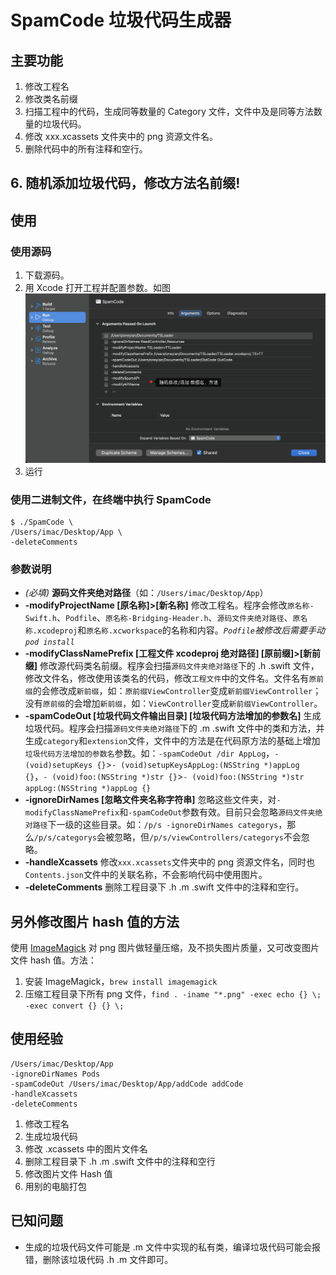 # SpamCode 垃圾代码生成器 

## 主要功能
1. 修改工程名
2. 修改类名前缀
3. 扫描工程中的代码，生成同等数量的 Category 文件，文件中及是同等方法数量的垃圾代码。
4. 修改 xxx.xcassets 文件夹中的 png 资源文件名。
5. 删除代码中的所有注释和空行。
## 6. 随机添加垃圾代码，修改方法名前缀!

## 使用
### 使用源码
1. 下载源码。
1. 用 Xcode 打开工程并配置参数。如图![配置参数](https://github.com/oneyian/SpamCode/raw/master/README.png)
1. 运行

### 使用二进制文件，在终端中执行 SpamCode
```
$ ./SpamCode \
/Users/imac/Desktop/App \
-deleteComments
```

### 参数说明
- *(必填)* **源码文件夹绝对路径**（如：`/Users/imac/Desktop/App`）
- **-modifyProjectName [原名称]>[新名称]** 修改工程名。程序会修改`原名称-Swift.h`、`Podfile`、`原名称-Bridging-Header.h`、`源码文件夹绝对路径`、`原名称.xcodeproj`和`原名称.xcworkspace`的名称和内容。*`Podfile`被修改后需要手动`pod install`*
- **-modifyClassNamePrefix [工程文件 xcodeproj 绝对路径] [原前缀]>[新前缀]** 修改源代码类名前缀。程序会扫描`源码文件夹绝对路径`下的 .h .swift 文件，修改文件名，修改使用该类名的代码，修改`工程文件`中的文件名。文件名有`原前缀`的会修改成`新前缀`，如：`原前缀ViewController`变成`新前缀ViewController`；没有`原前缀`的会增加`新前缀`，如：`ViewController`变成`新前缀ViewController`。
- **-spamCodeOut [垃圾代码文件输出目录] [垃圾代码方法增加的参数名]** 生成垃圾代码。程序会扫描`源码文件夹绝对路径`下的 .m .swift 文件中的类和方法，并生成`category`和`extension`文件，文件中的方法是在代码原方法的基础上增加`垃圾代码方法增加的参数名`参数。如：`-spamCodeOut /dir AppLog`，`- (void)setupKeys {}`>`- (void)setupKeysAppLog:(NSString *)appLog {}`，`- (void)foo:(NSString *)str {}`>`- (void)foo:(NSString *)str appLog:(NSString *)appLog {}`
- **-ignoreDirNames [忽略文件夹名称字符串]** 忽略这些文件夹，对`-modifyClassNamePrefix`和`-spamCodeOut`参数有效。目前只会忽略`源码文件夹绝对路径`下一级的这些目录。如：`/p/s -ignoreDirNames categorys`，那么`/p/s/categorys`会被忽略，但`/p/s/viewControllers/categorys`不会忽略。
- **-handleXcassets** 修改`xxx.xcassets`文件夹中的 png 资源文件名，同时也`Contents.json`文件中的关联名称，不会影响代码中使用图片。
- **-deleteComments** 删除工程目录下 .h .m .swift 文件中的注释和空行。

## 另外修改图片 hash 值的方法
使用 [ImageMagick](http://www.imagemagick.org/) 对 png 图片做轻量压缩，及不损失图片质量，又可改变图片文件 hash 值。方法：
1. 安装 ImageMagick，`brew install imagemagick`
2. 压缩工程目录下所有 png 文件，`find . -iname "*.png" -exec echo {} \; -exec convert {} {} \;`

## 使用经验
```
/Users/imac/Desktop/App
-ignoreDirNames Pods
-spamCodeOut /Users/imac/Desktop/App/addCode addCode
-handleXcassets
-deleteComments
```
1. 修改工程名
2. 生成垃圾代码
3. 修改 .xcassets 中的图片文件名
4. 删除工程目录下 .h .m .swift 文件中的注释和空行
5. 修改图片文件 Hash 值
6. 用别的电脑打包


## 已知问题
- 生成的垃圾代码文件可能是 .m 文件中实现的私有类，编译垃圾代码可能会报错，删除该垃圾代码 .h .m 文件即可。

